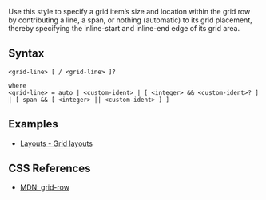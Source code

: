 Use this style to specify a grid item’s size and location within the grid row by contributing a line, a span, or nothing (automatic) to its grid placement, thereby specifying the inline-start and inline-end edge of its grid area.

## Syntax

```
<grid-line> [ / <grid-line> ]?

where
<grid-line> = auto | <custom-ident> | [ <integer> && <custom-ident>? ] | [ span && [ <integer> || <custom-ident> ] ]
```

## Examples

* [Layouts - Grid layouts](../../storybook/layouts/grid-layouts.md)

## CSS References

* [MDN: grid-row](!https://developer.mozilla.org/en-US/docs/Web/CSS/grid-row)
